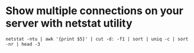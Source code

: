 # Show multiple connections on your server with netstat utility
```
netstat -ntu | awk '{print $5}' | cut -d: -f1 | sort | uniq -c | sort -nr | head -3
```
